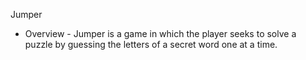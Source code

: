 Jumper

- Overview -
  Jumper is a game in which the player seeks to solve a puzzle by guessing the letters of a secret word one at a time.
